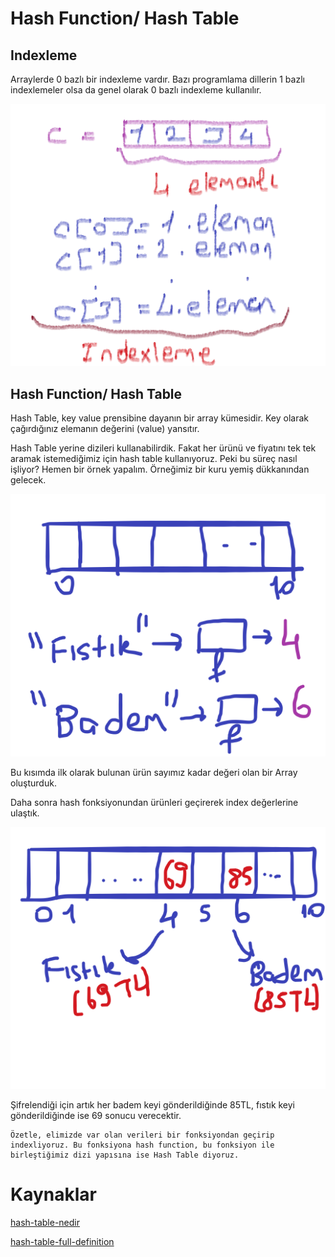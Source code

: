 # Hash Function/ Hash Table

## Indexleme

Arraylerde 0 bazlı bir indexleme vardır. Bazı programlama dillerin 1 bazlı indexlemeler olsa da genel olarak 0 bazlı indexleme kullanılır.

![Indexleme](https://raw.githubusercontent.com/Kodluyoruz/taskforce/main/veri-yapilari-algoritmalar/hash-table/figures/Indexleme.png)

## Hash Function/ Hash Table

Hash Table, key value prensibine dayanın bir array kümesidir. Key olarak çağırdığınız elemanın değerini (value) yansıtır.

Hash Table yerine dizileri kullanabilirdik. Fakat her ürünü ve fiyatını tek tek aramak istemediğimiz için hash table kullanıyoruz. Peki bu süreç nasıl işliyor? Hemen bir örnek yapalım. Örneğimiz bir kuru yemiş dükkanından gelecek.

![örnek-ilk-kısım](https://raw.githubusercontent.com/Kodluyoruz/taskforce/main/veri-yapilari-algoritmalar/hash-table/figures/örnek-ilk-kısım.png)

Bu kısımda ilk olarak bulunan ürün sayımız kadar değeri olan bir Array oluşturduk.

Daha sonra hash fonksiyonundan ürünleri geçirerek index değerlerine ulaştık.

![örnek-ikinci-kısım](https://raw.githubusercontent.com/Kodluyoruz/taskforce/main/veri-yapilari-algoritmalar/hash-table/figures/örnek-ikinci-kısım.png)

Şifrelendiği için artık her badem keyi gönderildiğinde 85TL, fıstık keyi gönderildiğinde ise 69 sonucu verecektir.

    Özetle, elimizde var olan verileri bir fonksiyondan geçirip indexliyoruz. Bu fonksiyona hash function, bu fonksiyon ile birleştiğimiz dizi yapısına ise Hash Table diyoruz.


# Kaynaklar

[hash-table-nedir](https://www.youtube.com/watch?v=_TCkO3DnVs4)

[hash-table-full-definition](https://www.hackerearth.com/practice/data-structures/hash-tables/basics-of-hash-tables/tutorial/)